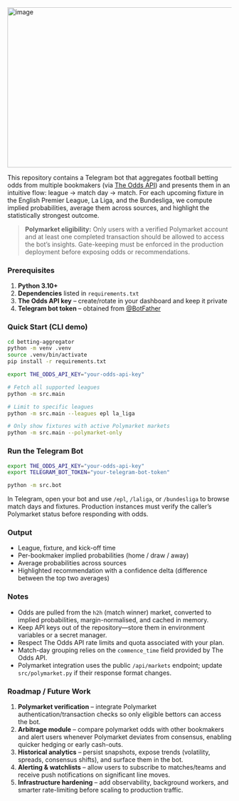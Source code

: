 <img width="1080" height="360" alt="image" src="https://github.com/user-attachments/assets/95b2d0e8-9a54-4e8b-aaf2-2222f9f60c38" />


This repository contains a Telegram bot that aggregates football betting odds from multiple bookmakers (via [The Odds API](https://the-odds-api.com)) and presents them in an intuitive flow: league → match day → match. For each upcoming fixture in the English Premier League, La Liga, and the Bundesliga, we compute implied probabilities, average them across sources, and highlight the statistically strongest outcome.

> **Polymarket eligibility:** Only users with a verified Polymarket account and at least one completed transaction should be allowed to access the bot’s insights. Gate-keeping must be enforced in the production deployment before exposing odds or recommendations.

### Prerequisites

1. **Python 3.10+**  
2. **Dependencies** listed in `requirements.txt`  
3. **The Odds API key** – create/rotate in your dashboard and keep it private  
4. **Telegram bot token** – obtained from [@BotFather](https://t.me/botfather)

### Quick Start (CLI demo)

```bash
cd betting-aggregator
python -m venv .venv
source .venv/bin/activate
pip install -r requirements.txt

export THE_ODDS_API_KEY="your-odds-api-key"

# Fetch all supported leagues
python -m src.main

# Limit to specific leagues
python -m src.main --leagues epl la_liga

# Only show fixtures with active Polymarket markets
python -m src.main --polymarket-only
```

### Run the Telegram Bot

```bash
export THE_ODDS_API_KEY="your-odds-api-key"
export TELEGRAM_BOT_TOKEN="your-telegram-bot-token"

python -m src.bot
```

In Telegram, open your bot and use `/epl`, `/laliga`, or `/bundesliga` to browse match days and fixtures. Production instances must verify the caller’s Polymarket status before responding with odds.

### Output

- League, fixture, and kick-off time  
- Per-bookmaker implied probabilities (home / draw / away)  
- Average probabilities across sources  
- Highlighted recommendation with a confidence delta (difference between the top two averages)

### Notes

- Odds are pulled from the `h2h` (match winner) market, converted to implied probabilities, margin-normalised, and cached in memory.  
- Keep API keys out of the repository—store them in environment variables or a secret manager.  
- Respect The Odds API rate limits and quota associated with your plan.  
- Match-day grouping relies on the `commence_time` field provided by The Odds API.  
- Polymarket integration uses the public `/api/markets` endpoint; update `src/polymarket.py` if their response format changes.

### Roadmap / Future Work

1. **Polymarket verification** – integrate Polymarket authentication/transaction checks so only eligible bettors can access the bot.  
2. **Arbitrage module** – compare polymarket odds with other bookmakers and alert users whenever Polymarket deviates from consensus, enabling quicker hedging or early cash-outs.  
3. **Historical analytics** – persist snapshots, expose trends (volatility, spreads, consensus shifts), and surface them in the bot.  
4. **Alerting & watchlists** – allow users to subscribe to matches/teams and receive push notifications on significant line moves.  
5. **Infrastructure hardening** – add observability, background workers, and smarter rate-limiting before scaling to production traffic.
